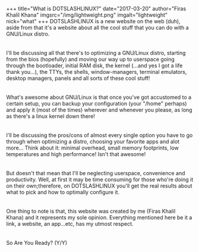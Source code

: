 +++
title="What is DOTSLASHLINUX?"
date="2017-03-20"
author="Firas Khalil Khana"
imgsrc="/img/lightweight.png"
imgalt="lightweight"
nick="what"
+++
DOTSLASHLINUX is a new website on the web (duh), aside from that it's a website about all the cool stuff that you can do with a GNU/Linux distro.
<br>
<br>
<br>
I'll be discussing all that there's to optimizing a GNU/Linux distro, starting from the bios (hopefully) and moving our way up to userspace going through the bootloader, initial RAM disk, the kernel (...and yes I got a life thank you...), the TTYs, the shells, window-managers, terminal emulators, desktop managers, panels and all sorts of these cool stuff!
<br>
<br>
<br>
What's awesome about GNU/Linux is that once you've got accustomed to a certain setup, you can backup your configuration (your "/home" perhaps) and apply it (most of the times) wherever and whenever you please, as long as there's a linux kernel down there!
<br>
<br>
<br>
I'll be discussing the pros/cons of almost every single option you have to go through when optimizing a distro, choosing your favorite apps and alot more... Think about it: minimal overhead, small memory footprints, low temperatures and high performance! Isn't that awesome!
<br>
<br>
<br>
But doesn't that mean that I'll be neglecting userspace, convenience and productivity. Well, at first it may be time consuming for those who're doing it on their own;therefore, on DOTSLASHLINUX you'll get the real results about what to pick and how to optimally configure it.
<br>
<br>
<br>
One thing to note is that, this website was created by me (Firas Khalil Khana) and it represents my sole opinion. Everything mentioned here be it a link, a website, an app...etc, has my utmost respect.
<br>
<br>
<br>
So Are You Ready? (Y/Y)
